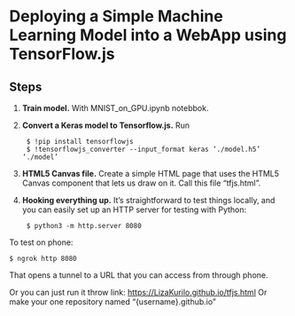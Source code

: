 # Deploying a Simple Machine Learning Model into a WebApp using TensorFlow.js

## Steps

1. **Train model.**  With MNIST_on_GPU.ipynb notebbok.
2. **Convert a Keras model to Tensorflow.js.** Run
 
        $ !pip install tensorflowjs
        $ !tensorflowjs_converter --input_format keras ‘./model.h5’ ‘./model’
     
     
3. **HTML5 Canvas file.** Create a simple HTML page that uses the HTML5 Canvas component that lets us draw on it. Call this file “tfjs.html”.
4. **Hooking everything up.** It’s straightforward to test things locally, and you can easily set up an HTTP server for testing with Python:
    
        $ python3 -m http.server 8080
    
 To test on phone:
 
    $ ngrok http 8080
 That opens a tunnel to a URL that you can access from through phone.
 
Or you can just run it throw link:
https://LizaKurilo.github.io/tfjs.html
Or make your one repository named “{username}.github.io”


